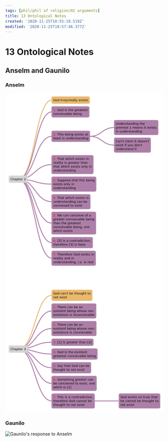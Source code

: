 ```yaml
---
tags: [phil/phil of religion/02 arguments]
title: 13 Ontological Notes
created: '2020-11-25T10:55:18.519Z'
modified: '2020-11-25T10:57:46.377Z'
---
```


# 13 Ontological Notes
## Anselm and Gaunilo
### Anselm
![Anselm's ontological arguments](../maps/AnselmOntological.svg)
### Gaunilo
![Gaunilo's response to Anselm](../maps/GauniloResp.svg)
